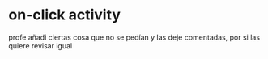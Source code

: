 # on-click activity

profe añadi ciertas cosa que no se pedían y las deje comentadas, por si las quiere revisar igual